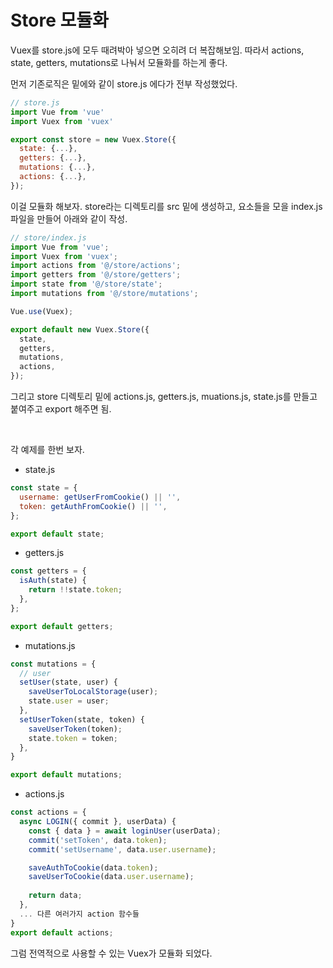 # Store 모듈화

Vuex를 store.js에 모두 때려박아 넣으면 오히려 더 복잡해보임. 따라서 actions, state, getters, mutations로 나눠서 모듈화를 하는게 좋다.

먼저 기존로직은 밑에와 같이 store.js 에다가 전부 작성했었다.

```javascript
// store.js
import Vue from 'vue'
import Vuex from 'vuex'

export const store = new Vuex.Store({
  state: {...},
  getters: {...},
  mutations: {...},
  actions: {...},
});
```

이걸 모듈화 해보자. store라는 디렉토리를 src 밑에 생성하고, 요소들을 모을 index.js 파일을 만들어 아래와 같이 작성.

```javascript
// store/index.js
import Vue from 'vue';
import Vuex from 'vuex';
import actions from '@/store/actions';
import getters from '@/store/getters';
import state from '@/store/state';
import mutations from '@/store/mutations';

Vue.use(Vuex);

export default new Vuex.Store({
  state,
  getters,
  mutations,
  actions,
});
```

그리고 store 디렉토리 밑에 actions.js, getters.js, muations.js, state.js를 만들고 붙여주고 export 해주면 됨.

<br/>

각 예제를 한번 보자.

- state.js

```javascript
const state = {
  username: getUserFromCookie() || '',
  token: getAuthFromCookie() || '',
};

export default state;
```

- getters.js

```javascript
const getters = {
  isAuth(state) {
    return !!state.token;
  },
};

export default getters;
```

- mutations.js

```javascript
const mutations = {
  // user
  setUser(state, user) {
    saveUserToLocalStorage(user);
    state.user = user;
  },
  setUserToken(state, token) {
    saveUserToken(token);
    state.token = token;
  },
}

export default mutations;
```

- actions.js

```javascript
const actions = {
  async LOGIN({ commit }, userData) {
    const { data } = await loginUser(userData);
    commit('setToken', data.token);
    commit('setUsername', data.user.username);

    saveAuthToCookie(data.token);
    saveUserToCookie(data.user.username);
    
    return data;
  },
  ... 다른 여러가지 action 함수들
}
export default actions;
```

그럼 전역적으로 사용할 수 있는 Vuex가 모듈화 되었다.
